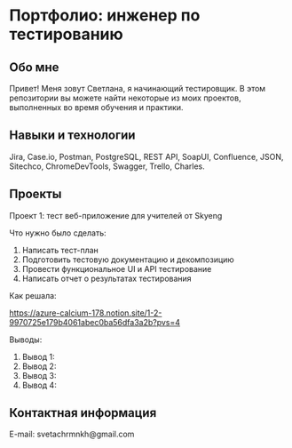 # Портфолио: инженер по тестированию

## Обо мне 

Привет! Меня зовут Светлана, я начинающий тестировщик. 
В этом репозитории вы можете найти некоторые из моих проектов, выполненных во время обучения и практики. 
<br>

## Навыки и технологии 
Jira, Case.io, Postman, PostgreSQL, REST API, SoapUI, Confluence, JSON, Sitechco, ChromeDevTools, Swagger, Trello, Charles. 

## Проекты 
<p>Проект 1: тест веб-приложение для учителей от Skyeng</p>
<p>Что нужно было сделать:</p>
<ol>
  <li> Написать тест-план</li>
  <li> Подготовить тестовую документацию и декомпозицию </li>
<li>Провести функциональное UI и API тестирование</li>
<li>Написать отчет о результатах тестирования </li>
</ol>
<p>Как решала:</p>

https://azure-calcium-178.notion.site/1-2-9970725e179b4061abec0ba56dfa3a2b?pvs=4

<p>Выводы:</p>
<ol>
  <li>Вывод 1: </li>
  <li>Вывод 2: </li>
  <li>Вывод 3: </li>
  <li>Вывод 4: </li>
  
</ol>

## Контактная информация 
<p>E-mail: svetachrmnkh@gmail.com</p>
